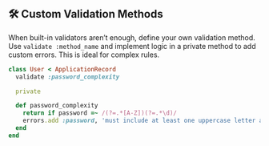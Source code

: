 ## 🛠️ Custom Validation Methods

When built-in validators aren’t enough, define your own validation method. Use `validate :method_name` and implement logic in a private method to add custom errors. This is ideal for complex rules.

```ruby
class User < ApplicationRecord
  validate :password_complexity

  private

  def password_complexity
    return if password =~ /(?=.*[A-Z])(?=.*\d)/
    errors.add :password, 'must include at least one uppercase letter and one digit'
  end
end
```
